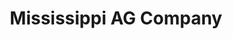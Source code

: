 ---
title: "Mississippi AG Company"
url: /hattiesburg/mississippi-ag-company/
shop: Landwirtschaftlich
---